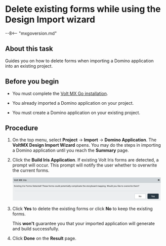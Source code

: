 # Delete existing forms while using the Design Import wizard

--8<-- "mxgoversion.md"

## About this task

Guides you on how to delete forms when importing a Domino application into an existing project.

## Before you begin

- You must complete the [Volt MX Go installation](../../tutorials/installupgrade/index.md).

- You already imported a Domino application on your project.

- You must create a Domino application on your existing project.

## Procedure

1. On the top menu, select **Project** &rarr; **Import** &rarr; **Domino Application**. The **VoltMX Design Import Wizard** opens. You may do the steps in importing a Domino application until you reach the  **Summary** page.

2. Click the **Build Iris Application**. If existing Volt Iris forms are detected, a prompt will occur. This prompt will notify the user whether to overwrite the current forms.

    ![Screenshot](../../assets/images/dideleteform.png)

3. Click **Yes** to delete the existing forms or click **No** to keep the existing forms.

    This **won't** guarantee you that your imported application will generate and build successfully.

4. Click **Done** on the **Result** page. 
